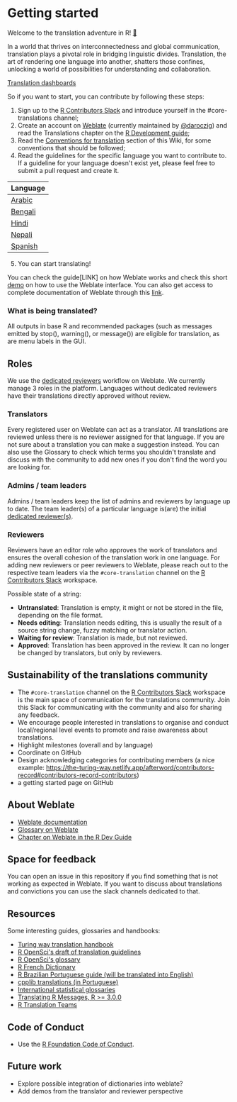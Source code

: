 # Getting started

Welcome to the translation adventure in R! [🚀](https://emojiterra.com/rocket/)

In a world that thrives on interconnectedness and global communication, translation plays a pivotal role in bridging linguistic divides. Translation, the art of rendering one language into another, shatters those confines, unlocking a world of possibilities for understanding and collaboration.

[Translation dashboards](https://contributor.r-project.org/translations/#home)

So if you want to start, you can contribute by following these steps:

1. Sign up to the [R Contributors Slack](https://contributor.r-project.org/slack) and introduce yourself in the #core-translations channel;
2. Create an account on [Weblate](https://translate.rx.studio/) (currently maintained by [@daroczig](https://twitter.com/daroczig)) and read the Translations chapter on the [R Development guide](https://contributor.r-project.org/rdevguide/);
3. Read the [Conventions for translation](https://github.com/r-devel/translations/wiki/Conventions-for-translations) section of this Wiki, for some conventions that should be followed;
4. Read the guidelines for the specific language you want to contribute to. If a guideline for your language doesn't exist yet, please feel free to submit a pull request and create it.

|Language | 
| -- |
|[Arabic](https://github.com/r-devel/translations/wiki/Conventions-for-Arabic-translations) |
|[Bengali](https://github.com/r-devel/translations/wiki/Conventions-for-Bengali-translations)|
|[Hindi](https://github.com/r-devel/translations/wiki/Hindi-specific-translations)|
|[Nepali](https://github.com/r-devel/translations/wiki/Nepali-specific-translations)|
|[Spanish](https://github.com/r-devel/translations/wiki/Conventions-for-Spanish-translation)|

5. You can start translating!

You can check the guide[LINK] on how Weblate works and check this short [demo](https://www.youtube.com/watch?v=VFwTn32MrBw) on how to use the Weblate interface. You can also get access to complete documentation of Weblate through this [link](https://docs.weblate.org/en/latest/).

### What is being translated?
All outputs in base R and recommended packages (such as messages emitted by stop(), warning(), or message()) are eligible for translation, as are menu labels in the GUI.

## Roles 
We use the [dedicated reviewers](https://docs.weblate.org/en/latest/workflows.html#dedicated-reviewers) workflow on Weblate. We currently manage 3 roles in the platform. Languages without dedicated reviewers have their translations directly approved without review.

### Translators
Every registered user on Weblate can act as a translator. All translations are reviewed unless there is no reviewer assigned for that language. If you are not sure about a translation you can make a suggestion instead. You can also use the Glossary to check which terms you shouldn't translate and discuss with the community to add new ones if you don't find the word you are looking for. 

### Admins / team leaders
Admins / team leaders keep the list of admins and reviewers by language up to date. The team leader(s) of a particular language is(are) the initial [dedicated reviewer(s)](https://docs.weblate.org/en/latest/workflows.html#dedicated-reviewers).

### Reviewers
Reviewers have an editor role who approves the work of translators and ensures the overall cohesion of the translation work in one language. For adding new reviewers or peer reviewers to Weblate, please reach out to the respective team leaders via the `#core-translation` channel on the [R Contributors Slack](https://contributor.r-project.org/slack) workspace.

Possible state of a string:
* **Untranslated**: Translation is empty, it might or not be stored in the file, depending on the file format.
* **Needs editing**: Translation needs editing, this is usually the result of a source string change, fuzzy matching or translator action.
* **Waiting for review**: Translation is made, but not reviewed.
* **Approved**: Translation has been approved in the review. It can no longer be changed by translators, but only by reviewers.

## Sustainability of the translations community 
- The `#core-translation` channel on the [R Contributors Slack](https://contributor.r-project.org/slack) workspace is the main space of communication for the translations community. Join this Slack for communicating with the community and also for sharing any feedback.
- We encourage people interested in translations to organise and conduct local/regional level events to promote and raise awareness about translations.
- Highlight milestones (overall and by language)
- Coordinate on GitHub
- Design acknowledging categories for contributing members (a nice example: https://the-turing-way.netlify.app/afterword/contributors-record#contributors-record-contributors)
- a getting started page on GitHub

## About Weblate

- [Weblate documentation](https://docs.weblate.org/en/latest/)
- [Glossary on Weblate](https://translate.rx.studio/projects/r-project/glossary/)   
- [Chapter on Weblate in the R Dev Guide](https://github.com/r-devel/rdevguide/pull/142)

## Space for feedback

You can open an issue in this repository if you find something that is not working as expected in Weblate. If you want to discuss about translations and convictions you can use the slack channels dedicated to that.

## Resources

Some interesting guides, glossaries and handbooks:
- [Turing way translation handbook](https://the-turing-way.netlify.app/community-handbook/translation)
- [R OpenSci's draft of translation guidelines](https://translationguide.ropensci.org/)
- [R OpenSci's glossary](https://github.com/ropensci-review-tools/glossary/blob/master/glossary.csv)
- [R French Dictionary](https://github.com/phgrosjean/rfrench/blob/main/RFrenchDictionary.txt)
- [R Brazilian Portuguese guide (will be translated into English)](https://github.com/clente/pt-br)
- [cpplib translations (in Portuguese)](https://translationproject.org/latest/cpplib/pt_BR.po)
- [International statistical glossaries](https://www.cso.ie/en/methods/quality/statisticalglossary/)
- [Translating R Messages, R >= 3.0.0](https://developer.r-project.org/Translations30.html)
- [R Translation Teams](https://developer.r-project.org/TranslationTeams.html)

## Code of Conduct
- Use the [R Foundation Code of Conduct](https://www.r-project.org/coc-policy.html).

## Future work 
* Explore possible integration of dictionaries into weblate?
* Add demos from the translator and reviewer perspective

